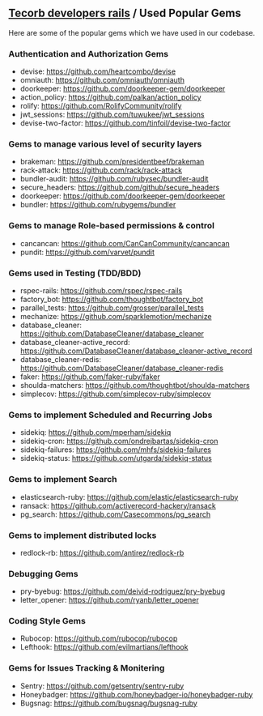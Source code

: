## [Tecorb developers rails](https://github.com/TecOrb-Developers/handbook/blob/main/rails) / Used Popular Gems
Here are some of the popular gems which we have used in our codebase.

### Authentication and Authorization Gems
- devise: https://github.com/heartcombo/devise
- omniauth: https://github.com/omniauth/omniauth
- doorkeeper: https://github.com/doorkeeper-gem/doorkeeper
- action_policy: https://github.com/palkan/action_policy
- rolify: https://github.com/RolifyCommunity/rolify
- jwt_sessions: https://github.com/tuwukee/jwt_sessions
- devise-two-factor: https://github.com/tinfoil/devise-two-factor

### Gems to manage various level of security layers
- brakeman: https://github.com/presidentbeef/brakeman
- rack-attack: https://github.com/rack/rack-attack
- bundler-audit: https://github.com/rubysec/bundler-audit
- secure_headers: https://github.com/github/secure_headers
- doorkeeper: https://github.com/doorkeeper-gem/doorkeeper
- bundler: https://github.com/rubygems/bundler

### Gems to manage Role-based permissions & control
- cancancan: https://github.com/CanCanCommunity/cancancan
- pundit: https://github.com/varvet/pundit

### Gems used in Testing (TDD/BDD)
- rspec-rails: https://github.com/rspec/rspec-rails
- factory_bot: https://github.com/thoughtbot/factory_bot
- parallel_tests: https://github.com/grosser/parallel_tests
- mechanize: https://github.com/sparklemotion/mechanize
- database_cleaner: https://github.com/DatabaseCleaner/database_cleaner
- database_cleaner-active_record: https://github.com/DatabaseCleaner/database_cleaner-active_record
- database_cleaner-redis: https://github.com/DatabaseCleaner/database_cleaner-redis
- faker: https://github.com/faker-ruby/faker
- shoulda-matchers: https://github.com/thoughtbot/shoulda-matchers
- simplecov: https://github.com/simplecov-ruby/simplecov

### Gems to implement Scheduled and Recurring Jobs
- sidekiq: https://github.com/mperham/sidekiq
- sidekiq-cron: https://github.com/ondrejbartas/sidekiq-cron
- sidekiq-failures: https://github.com/mhfs/sidekiq-failures
- sidekiq-status: https://github.com/utgarda/sidekiq-status

### Gems to implement Search
- elasticsearch-ruby: https://github.com/elastic/elasticsearch-ruby
- ransack: https://github.com/activerecord-hackery/ransack
- pg_search: https://github.com/Casecommons/pg_search

### Gems to implement distributed locks
- redlock-rb: https://github.com/antirez/redlock-rb

### Debugging Gems
- pry-byebug: https://github.com/deivid-rodriguez/pry-byebug
- letter_opener: https://github.com/ryanb/letter_opener

### Coding Style Gems
- Rubocop: https://github.com/rubocop/rubocop
- Lefthook: https://github.com/evilmartians/lefthook

### Gems for Issues Tracking & Monitering
- Sentry: https://github.com/getsentry/sentry-ruby
- Honeybadger: https://github.com/honeybadger-io/honeybadger-ruby
- Bugsnag: https://github.com/bugsnag/bugsnag-ruby
